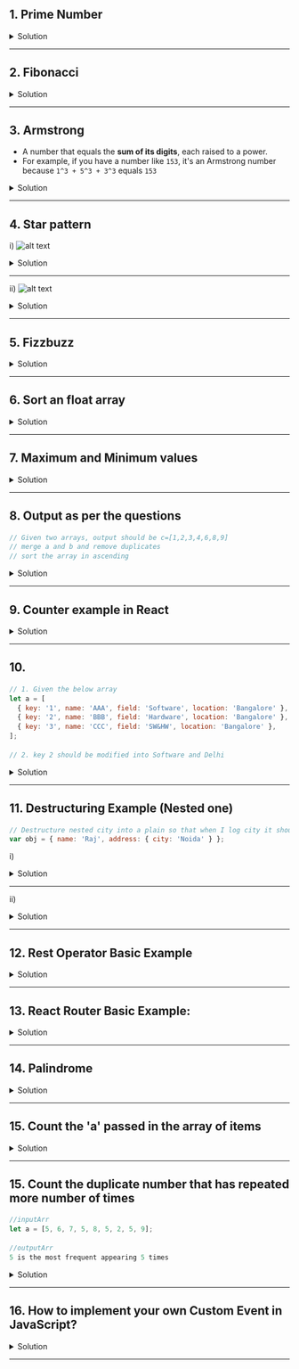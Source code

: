 ## 1. Prime Number

<details>
<summary>Solution</summary>

- The reason for using Math.sqrt(number) in the loop condition when checking for prime numbers <u>**is an optimization technique**</u>.
- To determine if a number is prime, **you need to check if it has any divisors other than 1 and itself**.
- If a number is not prime, it means it is divisible by some number other than 1 and itself.

```js
const number = parseInt(prompt('Enter a number'), 10); // Parse the input as an integer

if (!isNaN(number) && number > 1) {
  // Ensure the number is valid and greater than 1
  let isPrime = true; // Assume the number is prime until proven otherwise

  for (let i = 2; i <= Math.sqrt(number); i++) {
    // Optimization: only go up to the square root of the number
    if (number % i === 0) {
      isPrime = false; // Found a divisor, so the number is not prime
      break; // No need to check further if the number is not prime
    }
  }

  if (isPrime) {
    console.log(`${number} is a prime number.`);
  } else {
    console.log(`${number} is not a prime number.`);
  }
} else {
  console.log('You did not enter a valid positive number greater than 1.');
}
```

</details>

---

## 2. Fibonacci

<details>
<summary>Solution</summary>

```js
const number = parseInt(prompt('Enter a number'), 10); // Parse the input as an integer

if (!isNaN(number)) {
  let n1 = 0,
    n2 = 1,
    sum;

  for (let n = 0; n < number; n++) {
    console.log(n1); // Output the current number in the sequence
    sum = n1 + n2; // Calculate the next number in the sequence
    n1 = n2; // Update n1 to the next number
    n2 = sum; // Update n2 to the new sum
  }
} else {
  console.log('You did not enter a valid number.');
}
```

</details>

---

## 3. Armstrong

- A number that equals the **sum of its digits**, each raised to a power.
- For example, if you have a number like `153`, it's an Armstrong number because `1^3 + 5^3 + 3^3` equals `153`

<details>
<summary>Solution</summary>

```js
const number = prompt('Enter a number');
const numberOfDigits = number.length;
let temp = parseInt(number, 10);
let sum = 0;

while (temp > 0) {
  let digit = temp % 10;
  sum += Math.pow(digit, numberOfDigits);
  temp = Math.floor(temp / 10); // Use floor to handle floating-point issues
}

if (sum === parseInt(number, 10)) {
  console.log(`${number} is an Armstrong number.`);
} else {
  console.log(`${number} is not an Armstrong number.`);
}
```

 </details>

---

## 4. Star pattern

i)
![alt text](https://user-images.githubusercontent.com/42731246/142737086-21951694-10a3-406a-b729-64b6e3323a1d.png)

<details>
<summary>Solution</summary>

```js
for (let i = 1; i <= 5; i++) {
  let line = '';
  for (let j = 1; j <= i; j++) {
    line += '*';
  }
  console.log(line);
}
```

</details>

---

ii)
![alt text](https://user-images.githubusercontent.com/42731246/142737093-88975450-44bd-4d05-870e-e8ea5664eb14.png)

<details>
<summary>Solution</summary>

```js
for (let i = 5; i >= 1; i--) {
  let line = '';
  for (let j = 1; j <= i; j++) {
    line += '*';
  }
  console.log(line);
}
```

</details>

---

## 5. Fizzbuzz

<details>
<summary>Solution</summary>

```js
for (let i = 1; i <= 100; i++) {
  let output =
    i % 3 === 0 && i % 5 === 0
      ? 'FizzBuzz'
      : i % 3 === 0
      ? 'Fizz'
      : i % 5 === 0
      ? 'Buzz'
      : i;
  console.log(output);
}
```

</details>

---

## 6. Sort an float array

<details>
<summary>Solution</summary>

```js
// Define the array of numbers
const arrayNums = [86.999385869, 67.2645807464, 12.5768967449, 55.978746363];

// Sort the array in ascending order using the sort function
const sortedArrayNums = arrayNums.sort((a, b) => a - b);

// Log the sorted array to the console
console.log(sortedArrayNums);
```

</details>

---

## 7. Maximum and Minimum values

<details>
<summary>Solution</summary>

#### Approach 1

```js
// Define the array of numbers
const arrayItems = [10, 20, 11, 35, 12, 40, 13, 65, 14, 78, 16];

// Find the maximum value in the array
const max = Math.max(...arrayItems);
console.log(max); // Output: 78

// Find the minimum value in the array
const min = Math.min(...arrayItems);
console.log(min); // Output: 10
```

#### Approach 2

```js
const arrayItems = [10, 20, 11, 35, 12, 40, 13, 65, 14, 78, 16];

let max = arrayItems[0];
let min = arrayItems[0];

for (let i = 1; i < arrayItems.length; i++) {
  if (arrayItems[i] > max) {
    max = arrayItems[i];
  }
  if (arrayItems[i] < min) {
    min = arrayItems[i];
  }
}

console.log(max); // This will log the maximum value in the array
console.log(min); // This will log the minimum value in the array
```

</details>

---

## 8. Output as per the questions

```js
// Given two arrays, output should be c=[1,2,3,4,6,8,9]
// merge a and b and remove duplicates
// sort the array in ascending
```

<details>
<summary>Solution</summary>

```js
let a = [6, 2, 8, 1, 2];
let b = [4, 2, 1, 3, 9];

// Merge the arrays and remove duplicates by converting to a Set and back to an Array
let merged = [...new Set([...a, ...b])];

// Sort the array in ascending order
merged.sort((x, y) => x - y);

console.log(merged); // Output will be [1, 2, 3, 4, 6, 8, 9]
```

</details>

---

## 9. Counter example in React

<details>
<summary>Solution</summary>

```js
import React, { useState } from 'react';
import './styles.css';

export default function App() {
  const [counter, setCounter] = useState(0);

  const incrementCounter = () => {
    setCounter(counter + 1);
  };

  const decrementCounter = () => {
    setCounter(counter - 1);
  };

  return (
    <div className='App'>
      <h1>{counter}</h1>
      <button onClick={incrementCounter}>+</button>
      <button onClick={decrementCounter}>-</button>
    </div>
  );
}
```

</details>

---

## 10.

```js
// 1. Given the below array
let a = [
  { key: '1', name: 'AAA', field: 'Software', location: 'Bangalore' },
  { key: '2', name: 'BBB', field: 'Hardware', location: 'Bangalore' },
  { key: '3', name: 'CCC', field: 'SW&HW', location: 'Bangalore' },
];

// 2. key 2 should be modified into Software and Delhi
```

<details>
<summary>Solution</summary>

```js
let a = [
  { key: '1', name: 'AAA', field: 'Software', location: 'Bangalore' },
  { key: '2', name: 'BBB', field: 'Hardware', location: 'Bangalore' },
  { key: '3', name: 'CCC', field: 'SW&HW', location: 'Bangalore' },
];

// Assuming we want to update the object with key '2'
let b = a.map((item) => {
  if (item.key === '2') {
    return { ...item, field: 'Software', location: 'Delhi' };
  }
  return item;
});

console.log(b);
/* [
    {
        "key": "1",
        "name": "AAA",
        "field": "Software",
        "location": "Bangalore"
    },
    {
        "key": "2",
        "name": "BBB",
        "field": "Software",
        "location": "Delhi"
    },
    {
        "key": "3",
        "name": "CCC",
        "field": "SW&HW",
        "location": "Bangalore"
    }
]
*/
```

</details>

---

## 11. Destructuring Example (Nested one)

```js
// Destructure nested city into a plain so that when I log city it should be logging Noida
var obj = { name: 'Raj', address: { city: 'Noida' } };
```

i)

<details>
<summary>Solution</summary>

```js
var obj = { name: 'Raj', address: { city: 'Noida' } };

const {
  name,
  address: { city },
} = obj;

console.log(city); // Noida
```

</details>

---

ii)

<details>
<summary>Solution</summary>

```js
var a = { no1: 10 };
var b = a;

b.no1++;

console.log(a, b); // Output will be: { no1: 11 } { no1: 11 }
```

</details>

---

## 12. Rest Operator Basic Example

<details>
<summary>Solution</summary>

```js
function add(...args) {
  return args.reduce((a, b) => a + b);
}

console.log(add(1, 2, 3, 4, 5, 6, 7)); // 28
```

</details>

---

## 13. React Router Basic Example:

<details>
<summary>Solution</summary>

```js
import React from 'react';
import { BrowserRouter as Router, Route, Routes } from 'react-router-dom';
import './styles.css';
import Register from './Register';
import Login from './Login';

export default function App() {
  return (
    <div className='App'>
      <Router>
        <Routes>
          <Route exact path='/' element={() => <div>Welcome Page</div>} />
          <Route path='/register' element={Register} />
          <Route path='/login' element={Login} />
        </Routes>
      </Router>
    </div>
  );
}
```

</details>

---

## 14. Palindrome

<details>
<summary>Solution</summary>

```js
function isPalindrome(str) {
  // Remove non-alphanumeric characters and convert to lowercase for a case-insensitive comparison
  const cleanedStr = str.replace(/[\W_]/g, '').toLowerCase();

  // Check if the cleaned string is a palindrome
  let start = 0;
  let end = cleanedStr.length - 1;

  while (start < end) {
    if (cleanedStr[start] !== cleanedStr[end]) {
      return false; // If characters don't match, it's not a palindrome
    }
    start++;
    end--;
  }

  return true; // If the loop completes, all characters matched and it's a palindrome
}

// Example usage:
console.log(isPalindrome('A man, a plan, a canal: Panama')); // should return true
console.log(isPalindrome('racecar')); // should return true
console.log(isPalindrome('hello')); // should return false
console.log(isPalindrome('malayalam')); // should return true
```

</details>

---

## 15. Count the 'a' passed in the array of items

<details>
<summary>Solution</summary>

```js
const names = [
  'Tom',
  'Charlie',
  'Harry',
  'Sarah',
  'Huda',
  'Samantha',
  'Emily',
  'Elizabeth',
];

names.forEach((name) => {
  // added reference screenshot on this piece of line actually works in the background
  const count = name.toLowerCase().split('a').length - 1;
  console.log(`There are ${count} 'a's in name ${name}`);
});
```

```js
/*
There are 0 'a's in name Tom
index.js:14 There are 1 'a's in name Charlie
index.js:14 There are 1 'a's in name Harry
index.js:14 There are 2 'a's in name Sarah
index.js:14 There are 1 'a's in name Huda
index.js:14 There are 3 'a's in name Samantha
index.js:14 There are 0 'a's in name Emily
index.js:14 There are 1 'a's in name Elizabeth
*/
```

![alt text](<images used/image.png>)

</details>

---

## 15. Count the duplicate number that has repeated more number of times

```js
//inputArr
let a = [5, 6, 7, 5, 8, 5, 2, 5, 9];

//outputArr
5 is the most frequent appearing 5 times
```

<details>
<summary>Solution</summary>

```js
let inputArr = [5, 6, 7, 5, 8, 5, 2, 5, 9];

// Function to count duplicates and find the number with the highest count
function countDuplicates(arr) {
  let counts = {};
  let maxCount = 0;
  let mostFrequent;

  // Count occurrences of each number
  arr.forEach((item) => {
    counts[item] = (counts[item] || 0) + 1;

    // Keep track of the most frequently occurring number
    if (counts[item] > maxCount) {
      maxCount = counts[item];
      mostFrequent = item;
    }
  });

  return { mostFrequent, maxCount };
}

const result = countDuplicates(inputArr);
console.log(
  `Number ${result.mostFrequent} is the most frequent, appearing ${result.maxCount} times.`
);

// Number 5 is the most frequent, appearing 4 times.
```

</details>

---

## 16. How to implement your own Custom Event in JavaScript?

<details>
<summary>Solution</summary>

- You can use the CustomEvent constructor to create an custom event.
- The CustomEvent Constructor accepts two arguments, (eventName, optionalObject)
- You can use the dispatchEvent method to dispatch the custom event on the target element/document

```js
const event = new CustomEvent('event1', {
  detail: { name: 'Javascript' },
});

element.dispatchEvent(event);
```

```js
// listening the events

element.addEventListener('event1', (event) => {
  console.log(event.detail);
});
```

</details>

---
